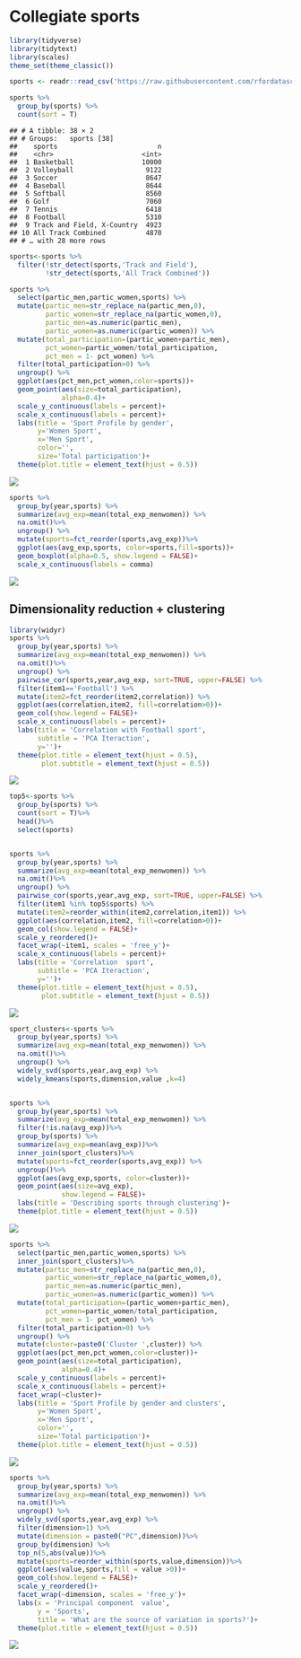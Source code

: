 Collegiate sports
================

``` r
library(tidyverse)
library(tidytext)
library(scales)
theme_set(theme_classic())
```

``` r
sports <- readr::read_csv('https://raw.githubusercontent.com/rfordatascience/tidytuesday/master/data/2022/2022-03-29/sports.csv')
```

``` r
sports %>%
  group_by(sports) %>%
  count(sort = T)
```

    ## # A tibble: 38 × 2
    ## # Groups:   sports [38]
    ##    sports                         n
    ##    <chr>                      <int>
    ##  1 Basketball                 10000
    ##  2 Volleyball                  9122
    ##  3 Soccer                      8647
    ##  4 Baseball                    8644
    ##  5 Softball                    8560
    ##  6 Golf                        7060
    ##  7 Tennis                      6418
    ##  8 Football                    5310
    ##  9 Track and Field, X-Country  4923
    ## 10 All Track Combined          4870
    ## # … with 28 more rows

``` r
sports<-sports %>%
  filter(!str_detect(sports,'Track and Field'),
         !str_detect(sports,'All Track Combined'))
```

``` r
sports %>%
  select(partic_men,partic_women,sports) %>%
  mutate(partic_men=str_replace_na(partic_men,0),
         partic_women=str_replace_na(partic_women,0),
         partic_men=as.numeric(partic_men),
         partic_women=as.numeric(partic_women)) %>%
  mutate(total_participation=(partic_women+partic_men),
         pct_women=partic_women/total_participation,
         pct_men = 1- pct_women) %>%
  filter(total_participation>0) %>%
  ungroup() %>%
  ggplot(aes(pct_men,pct_women,color=sports))+
  geom_point(aes(size=total_participation), 
             alpha=0.4)+
  scale_y_continuous(labels = percent)+
  scale_x_continuous(labels = percent)+
  labs(title = 'Sport Profile by gender',
       y='Women Sport',
       x='Men Sport',
       color='',
       size='Total participation')+
  theme(plot.title = element_text(hjust = 0.5))
```

![](collegiate_sports_files/figure-gfm/unnamed-chunk-5-1.png)<!-- -->

``` r
sports %>%
  group_by(year,sports) %>%
  summarize(avg_exp=mean(total_exp_menwomen)) %>%
  na.omit()%>%
  ungroup() %>%
  mutate(sports=fct_reorder(sports,avg_exp))%>%
  ggplot(aes(avg_exp,sports, color=sports,fill=sports))+
  geom_boxplot(alpha=0.5, show.legend = FALSE)+
  scale_x_continuous(labels = comma)
```

![](collegiate_sports_files/figure-gfm/unnamed-chunk-6-1.png)<!-- -->

## Dimensionality reduction + clustering

``` r
library(widyr)
sports %>%
  group_by(year,sports) %>%
  summarize(avg_exp=mean(total_exp_menwomen)) %>%
  na.omit()%>%
  ungroup() %>%
  pairwise_cor(sports,year,avg_exp, sort=TRUE, upper=FALSE) %>%
  filter(item1=='Football') %>%
  mutate(item2=fct_reorder(item2,correlation)) %>%
  ggplot(aes(correlation,item2, fill=correlation>0))+
  geom_col(show.legend = FALSE)+
  scale_x_continuous(labels = percent)+
  labs(title = 'Correlation with Football sport',
       subtitle = 'PCA Iteraction',
       y='')+
  theme(plot.title = element_text(hjust = 0.5),
        plot.subtitle = element_text(hjust = 0.5))
```

![](collegiate_sports_files/figure-gfm/unnamed-chunk-7-1.png)<!-- -->

``` r
top5<-sports %>%
  group_by(sports) %>%
  count(sort = T)%>%
  head()%>%
  select(sports)


sports %>%
  group_by(year,sports) %>%
  summarize(avg_exp=mean(total_exp_menwomen)) %>%
  na.omit()%>%
  ungroup() %>%
  pairwise_cor(sports,year,avg_exp, sort=TRUE, upper=FALSE) %>%
  filter(item1 %in% top5$sports) %>%
  mutate(item2=reorder_within(item2,correlation,item1)) %>%
  ggplot(aes(correlation,item2, fill=correlation>0))+
  geom_col(show.legend = FALSE)+
  scale_y_reordered()+
  facet_wrap(~item1, scales = 'free_y')+
  scale_x_continuous(labels = percent)+
  labs(title = 'Correlation  sport',
       subtitle = 'PCA Iteraction',
       y='')+
  theme(plot.title = element_text(hjust = 0.5),
        plot.subtitle = element_text(hjust = 0.5))
```

![](collegiate_sports_files/figure-gfm/unnamed-chunk-8-1.png)<!-- -->

``` r
sport_clusters<-sports %>%
  group_by(year,sports) %>%
  summarize(avg_exp=mean(total_exp_menwomen)) %>%
  na.omit()%>%
  ungroup() %>%
  widely_svd(sports,year,avg_exp) %>%
  widely_kmeans(sports,dimension,value ,k=4)


sports %>%
  group_by(year,sports) %>%
  summarize(avg_exp=mean(total_exp_menwomen)) %>%
  filter(!is.na(avg_exp))%>%
  group_by(sports) %>%
  summarize(avg_exp=mean(avg_exp))%>%
  inner_join(sport_clusters)%>%
  mutate(sports=fct_reorder(sports,avg_exp)) %>%
  ungroup()%>%
  ggplot(aes(avg_exp,sports, color=cluster))+
  geom_point(aes(size=avg_exp),
             show.legend = FALSE)+
  labs(title = 'Describing sports through clustering')+
  theme(plot.title = element_text(hjust = 0.5))
```

![](collegiate_sports_files/figure-gfm/unnamed-chunk-9-1.png)<!-- -->

``` r
sports %>%
  select(partic_men,partic_women,sports) %>%
  inner_join(sport_clusters)%>%
  mutate(partic_men=str_replace_na(partic_men,0),
         partic_women=str_replace_na(partic_women,0),
         partic_men=as.numeric(partic_men),
         partic_women=as.numeric(partic_women)) %>%
  mutate(total_participation=(partic_women+partic_men),
         pct_women=partic_women/total_participation,
         pct_men = 1- pct_women) %>%
  filter(total_participation>0) %>%
  ungroup() %>%
  mutate(cluster=paste0('Cluster ',cluster)) %>%
  ggplot(aes(pct_men,pct_women,color=cluster))+
  geom_point(aes(size=total_participation), 
             alpha=0.4)+
  scale_y_continuous(labels = percent)+
  scale_x_continuous(labels = percent)+
  facet_wrap(~cluster)+
  labs(title = 'Sport Profile by gender and clusters',
       y='Women Sport',
       x='Men Sport',
       color='',
       size='Total participation')+
  theme(plot.title = element_text(hjust = 0.5))
```

![](collegiate_sports_files/figure-gfm/unnamed-chunk-10-1.png)<!-- -->

``` r
sports %>%
  group_by(year,sports) %>%
  summarize(avg_exp=mean(total_exp_menwomen)) %>%
  na.omit()%>%
  ungroup() %>%
  widely_svd(sports,year,avg_exp) %>%
  filter(dimension>1) %>%
  mutate(dimension = paste0("PC",dimension))%>%
  group_by(dimension) %>%
  top_n(5,abs(value))%>%
  mutate(sports=reorder_within(sports,value,dimension))%>%
  ggplot(aes(value,sports,fill = value >0))+
  geom_col(show.legend = FALSE)+
  scale_y_reordered()+
  facet_wrap(~dimension, scales = 'free_y')+
  labs(x = 'Principal component  value',
       y = 'Sports',
       title = 'What are the source of variation in sports?')+
  theme(plot.title = element_text(hjust = 0.5))
```

![](collegiate_sports_files/figure-gfm/unnamed-chunk-11-1.png)<!-- -->
